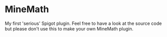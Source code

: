 # MineMath
My first 'serious' Spigot plugin. Feel free to have a look at the source code but please don't use this to make your own MineMath plugin.

